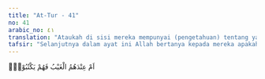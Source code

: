 ```yaml
---
title: "At-Tur - 41"
no: 41
arabic_no: ٤١
translation: "Ataukah di sisi mereka mempunyai (pengetahuan) tentang yang gaib lalu mereka menuliskannya?"
tafsir: "Selanjutnya dalam ayat ini Allah bertanya kepada mereka apakah mereka mempunyai ilmu gaib yang tidak diketahui manusia, yang mereka tulis untuk keperluan manusia? Kemudian mereka memberitahukannya kepada manusia semau mereka? Tidaklah mungkin mereka mempunyai ilmu gaib karena tidak ada yang mengetahui kegaiban langit dan bumi kecuali Allah. Qatadah berkata, ayat ini merupakan jawaban terhadap perkataan mereka bahwa mereka menunggu perputaran masa (kematian Muhammad sebelum mereka). Maka Allah menegaskan, apakah ada pada mereka pengetahuan tentang yang gaib sehingga mereka mengetahui bahwa Muhammad saw akan wafat sebelum mereka"
---
```

اَمْ عِنْدَهُمُ الْغَيْبُ فَهُمْ يَكْتُبُوْنَۗ 